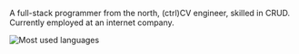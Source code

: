 A full-stack programmer from the north, (ctrl)CV engineer, skilled in CRUD. Currently employed at an internet company.  

![Most used languages](https://github-readme-stats.vercel.app/api/top-langs?username=LessThread&hide=VHDL,verilog,html&show_icons=true&count_private=true&theme=gotham)
